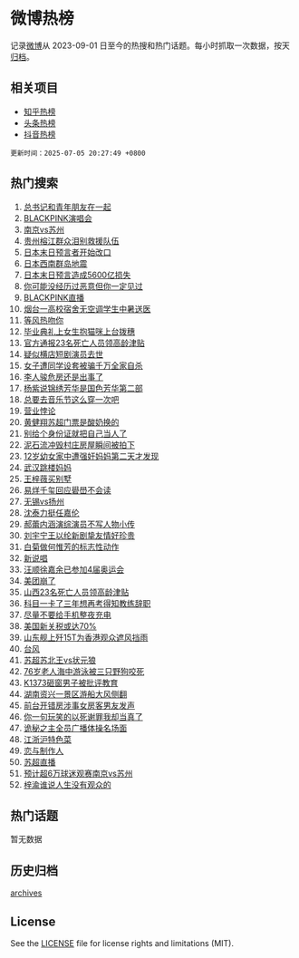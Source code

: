# 微博热榜

记录[微博](https://www.weibo.com)从 2023-09-01 日至今的热搜和热门话题。每小时抓取一次数据，按天[归档](archives)。

## 相关项目

- [知乎热榜](https://github.com/hotarchive/zhihu)
- [头条热榜](https://github.com/hotarchive/toutiao)
- [抖音热榜](https://github.com/hotarchive/douyin)


`更新时间：2025-07-05 20:27:49 +0800`

## 热门搜索

1. [总书记和青年朋友在一起](https://m.weibo.cn/search?containerid=100103type%3D1%26t%3D10%26q%3D%23%E6%80%BB%E4%B9%A6%E8%AE%B0%E5%92%8C%E9%9D%92%E5%B9%B4%E6%9C%8B%E5%8F%8B%E5%9C%A8%E4%B8%80%E8%B5%B7%23&stream_entry_id=51&isnewpage=1&extparam=seat%3D1%26stream_entry_id%3D51%26c_type%3D51%26q%3D%2523%25E6%2580%25BB%25E4%25B9%25A6%25E8%25AE%25B0%25E5%2592%258C%25E9%259D%2592%25E5%25B9%25B4%25E6%259C%258B%25E5%258F%258B%25E5%259C%25A8%25E4%25B8%2580%25E8%25B5%25B7%2523%26pos%3D0%26dgr%3D0%26cate%3D10103%26filter_type%3Drealtimehot%26display_time%3D1751718468%26pre_seqid%3D175171846869401886440114)
1. [BLACKPINK演唱会](https://m.weibo.cn/search?containerid=100103type%3D1%26t%3D10%26q%3DBLACKPINK%E6%BC%94%E5%94%B1%E4%BC%9A&stream_entry_id=31&isnewpage=1&extparam=seat%3D1%26realpos%3D1%26q%3DBLACKPINK%25E6%25BC%2594%25E5%2594%25B1%25E4%25BC%259A%26cate%3D5001%26dgr%3D0%26band_rank%3D1%26stream_entry_id%3D31%26filter_type%3Drealtimehot%26pos%3D0%26flag%3D1%26c_type%3D31%26lcate%3D5001%26display_time%3D1751718468%26pre_seqid%3D175171846869401886440114)
1. [南京vs苏州](https://m.weibo.cn/search?containerid=100103type%3D1%26t%3D10%26q%3D%E5%8D%97%E4%BA%ACvs%E8%8B%8F%E5%B7%9E&stream_entry_id=31&isnewpage=1&extparam=seat%3D1%26realpos%3D2%26q%3D%25E5%258D%2597%25E4%25BA%25ACvs%25E8%258B%258F%25E5%25B7%259E%26cate%3D5001%26dgr%3D0%26band_rank%3D2%26stream_entry_id%3D31%26filter_type%3Drealtimehot%26pos%3D1%26flag%3D1%26c_type%3D31%26lcate%3D5001%26display_time%3D1751718468%26pre_seqid%3D175171846869401886440114)
1. [贵州榕江群众泪别救援队伍](https://m.weibo.cn/search?containerid=100103type%3D1%26t%3D10%26q%3D%23%E8%B4%B5%E5%B7%9E%E6%A6%95%E6%B1%9F%E7%BE%A4%E4%BC%97%E6%B3%AA%E5%88%AB%E6%95%91%E6%8F%B4%E9%98%9F%E4%BC%8D%23&stream_entry_id=31&isnewpage=1&extparam=seat%3D1%26realpos%3D3%26q%3D%2523%25E8%25B4%25B5%25E5%25B7%259E%25E6%25A6%2595%25E6%25B1%259F%25E7%25BE%25A4%25E4%25BC%2597%25E6%25B3%25AA%25E5%2588%25AB%25E6%2595%2591%25E6%258F%25B4%25E9%2598%259F%25E4%25BC%258D%2523%26cate%3D5001%26dgr%3D0%26band_rank%3D3%26stream_entry_id%3D31%26filter_type%3Drealtimehot%26pos%3D2%26flag%3D0%26c_type%3D31%26lcate%3D5001%26display_time%3D1751718468%26pre_seqid%3D175171846869401886440114)
1. [日本末日预言者开始改口](https://m.weibo.cn/search?containerid=100103type%3D1%26t%3D10%26q%3D%23%E6%97%A5%E6%9C%AC%E6%9C%AB%E6%97%A5%E9%A2%84%E8%A8%80%E8%80%85%E5%BC%80%E5%A7%8B%E6%94%B9%E5%8F%A3%23&stream_entry_id=31&isnewpage=1&extparam=seat%3D1%26realpos%3D4%26q%3D%2523%25E6%2597%25A5%25E6%259C%25AC%25E6%259C%25AB%25E6%2597%25A5%25E9%25A2%2584%25E8%25A8%2580%25E8%2580%2585%25E5%25BC%2580%25E5%25A7%258B%25E6%2594%25B9%25E5%258F%25A3%2523%26cate%3D5001%26dgr%3D0%26band_rank%3D4%26stream_entry_id%3D31%26filter_type%3Drealtimehot%26pos%3D3%26flag%3D2%26c_type%3D31%26lcate%3D5001%26display_time%3D1751718468%26pre_seqid%3D175171846869401886440114)
1. [日本西南群岛地震](https://m.weibo.cn/search?containerid=100103type%3D1%26t%3D10%26q%3D%23%E6%97%A5%E6%9C%AC%E8%A5%BF%E5%8D%97%E7%BE%A4%E5%B2%9B%E5%9C%B0%E9%9C%87%23&stream_entry_id=31&isnewpage=1&extparam=seat%3D1%26realpos%3D5%26q%3D%2523%25E6%2597%25A5%25E6%259C%25AC%25E8%25A5%25BF%25E5%258D%2597%25E7%25BE%25A4%25E5%25B2%259B%25E5%259C%25B0%25E9%259C%2587%2523%26cate%3D5001%26dgr%3D0%26band_rank%3D5%26stream_entry_id%3D31%26filter_type%3Drealtimehot%26pos%3D4%26flag%3D0%26c_type%3D31%26lcate%3D5001%26display_time%3D1751718468%26pre_seqid%3D175171846869401886440114)
1. [日本末日预言造成5600亿损失](https://m.weibo.cn/search?containerid=100103type%3D1%26t%3D10%26q%3D%E6%97%A5%E6%9C%AC%E6%9C%AB%E6%97%A5%E9%A2%84%E8%A8%80%E9%80%A0%E6%88%905600%E4%BA%BF%E6%8D%9F%E5%A4%B1&stream_entry_id=31&isnewpage=1&extparam=seat%3D1%26realpos%3D6%26q%3D%25E6%2597%25A5%25E6%259C%25AC%25E6%259C%25AB%25E6%2597%25A5%25E9%25A2%2584%25E8%25A8%2580%25E9%2580%25A0%25E6%2588%25905600%25E4%25BA%25BF%25E6%258D%259F%25E5%25A4%25B1%26cate%3D5001%26dgr%3D0%26band_rank%3D6%26stream_entry_id%3D31%26filter_type%3Drealtimehot%26pos%3D5%26flag%3D0%26c_type%3D31%26lcate%3D5001%26display_time%3D1751718468%26pre_seqid%3D175171846869401886440114)
1. [你可能没经历过恶意但你一定见过](https://m.weibo.cn/search?containerid=100103type%3D1%26t%3D10%26q%3D%23%E4%BD%A0%E5%8F%AF%E8%83%BD%E6%B2%A1%E7%BB%8F%E5%8E%86%E8%BF%87%E6%81%B6%E6%84%8F%E4%BD%86%E4%BD%A0%E4%B8%80%E5%AE%9A%E8%A7%81%E8%BF%87%23&stream_entry_id=31&isnewpage=1&extparam=seat%3D1%26topic_ad%3D1%26q%3D%2523%25E4%25BD%25A0%25E5%258F%25AF%25E8%2583%25BD%25E6%25B2%25A1%25E7%25BB%258F%25E5%258E%2586%25E8%25BF%2587%25E6%2581%25B6%25E6%2584%258F%25E4%25BD%2586%25E4%25BD%25A0%25E4%25B8%2580%25E5%25AE%259A%25E8%25A7%2581%25E8%25BF%2587%2523%26cate%3D5001%26dgr%3D0%26adid%3D292803%26band_rank%3D7%26stream_entry_id%3D31%26is_ad_pos%3D1%26pos%3D6%26filter_type%3Drealtimehot%26c_type%3D31%26lcate%3D5001%26display_time%3D1751718468%26pre_seqid%3D175171846869401886440114)
1. [BLACKPINK直播](https://m.weibo.cn/search?containerid=100103type%3D1%26t%3D10%26q%3DBLACKPINK%E7%9B%B4%E6%92%AD&stream_entry_id=31&isnewpage=1&extparam=seat%3D1%26realpos%3D7%26q%3DBLACKPINK%25E7%259B%25B4%25E6%2592%25AD%26cate%3D5001%26dgr%3D0%26band_rank%3D7%26stream_entry_id%3D31%26filter_type%3Drealtimehot%26pos%3D7%26flag%3D1%26c_type%3D31%26lcate%3D5001%26display_time%3D1751718468%26pre_seqid%3D175171846869401886440114)
1. [烟台一高校宿舍无空调学生中暑送医](https://m.weibo.cn/search?containerid=100103type%3D1%26t%3D10%26q%3D%23%E7%83%9F%E5%8F%B0%E4%B8%80%E9%AB%98%E6%A0%A1%E5%AE%BF%E8%88%8D%E6%97%A0%E7%A9%BA%E8%B0%83%E5%AD%A6%E7%94%9F%E4%B8%AD%E6%9A%91%E9%80%81%E5%8C%BB%23&stream_entry_id=31&isnewpage=1&extparam=seat%3D1%26realpos%3D8%26q%3D%2523%25E7%2583%259F%25E5%258F%25B0%25E4%25B8%2580%25E9%25AB%2598%25E6%25A0%25A1%25E5%25AE%25BF%25E8%2588%258D%25E6%2597%25A0%25E7%25A9%25BA%25E8%25B0%2583%25E5%25AD%25A6%25E7%2594%259F%25E4%25B8%25AD%25E6%259A%2591%25E9%2580%2581%25E5%258C%25BB%2523%26cate%3D5001%26dgr%3D0%26band_rank%3D8%26stream_entry_id%3D31%26filter_type%3Drealtimehot%26pos%3D8%26flag%3D0%26c_type%3D31%26lcate%3D5001%26display_time%3D1751718468%26pre_seqid%3D175171846869401886440114)
1. [等风热吻你](https://m.weibo.cn/search?containerid=100103type%3D1%26t%3D10%26q%3D%E7%AD%89%E9%A3%8E%E7%83%AD%E5%90%BB%E4%BD%A0&stream_entry_id=31&isnewpage=1&extparam=seat%3D1%26realpos%3D9%26q%3D%25E7%25AD%2589%25E9%25A3%258E%25E7%2583%25AD%25E5%2590%25BB%25E4%25BD%25A0%26cate%3D5001%26dgr%3D0%26band_rank%3D9%26stream_entry_id%3D31%26filter_type%3Drealtimehot%26pos%3D9%26flag%3D1%26c_type%3D31%26lcate%3D5001%26display_time%3D1751718468%26pre_seqid%3D175171846869401886440114)
1. [毕业典礼上女生抱猫咪上台拨穗](https://m.weibo.cn/search?containerid=100103type%3D1%26t%3D10%26q%3D%23%E6%AF%95%E4%B8%9A%E5%85%B8%E7%A4%BC%E4%B8%8A%E5%A5%B3%E7%94%9F%E6%8A%B1%E7%8C%AB%E5%92%AA%E4%B8%8A%E5%8F%B0%E6%8B%A8%E7%A9%97%23&stream_entry_id=31&isnewpage=1&extparam=seat%3D1%26realpos%3D10%26q%3D%2523%25E6%25AF%2595%25E4%25B8%259A%25E5%2585%25B8%25E7%25A4%25BC%25E4%25B8%258A%25E5%25A5%25B3%25E7%2594%259F%25E6%258A%25B1%25E7%258C%25AB%25E5%2592%25AA%25E4%25B8%258A%25E5%258F%25B0%25E6%258B%25A8%25E7%25A9%2597%2523%26cate%3D5001%26dgr%3D0%26band_rank%3D10%26stream_entry_id%3D31%26filter_type%3Drealtimehot%26pos%3D10%26flag%3D1%26c_type%3D31%26lcate%3D5001%26display_time%3D1751718468%26pre_seqid%3D175171846869401886440114)
1. [官方通报23名死亡人员领高龄津贴](https://m.weibo.cn/search?containerid=100103type%3D1%26t%3D10%26q%3D%23%E5%AE%98%E6%96%B9%E9%80%9A%E6%8A%A523%E5%90%8D%E6%AD%BB%E4%BA%A1%E4%BA%BA%E5%91%98%E9%A2%86%E9%AB%98%E9%BE%84%E6%B4%A5%E8%B4%B4%23&stream_entry_id=31&isnewpage=1&extparam=seat%3D1%26realpos%3D11%26q%3D%2523%25E5%25AE%2598%25E6%2596%25B9%25E9%2580%259A%25E6%258A%25A523%25E5%2590%258D%25E6%25AD%25BB%25E4%25BA%25A1%25E4%25BA%25BA%25E5%2591%2598%25E9%25A2%2586%25E9%25AB%2598%25E9%25BE%2584%25E6%25B4%25A5%25E8%25B4%25B4%2523%26cate%3D5001%26dgr%3D0%26band_rank%3D11%26stream_entry_id%3D31%26filter_type%3Drealtimehot%26pos%3D11%26flag%3D2%26c_type%3D31%26lcate%3D5001%26display_time%3D1751718468%26pre_seqid%3D175171846869401886440114)
1. [疑似横店短剧演员去世](https://m.weibo.cn/search?containerid=100103type%3D1%26t%3D10%26q%3D%23%E7%96%91%E4%BC%BC%E6%A8%AA%E5%BA%97%E7%9F%AD%E5%89%A7%E6%BC%94%E5%91%98%E5%8E%BB%E4%B8%96%23&stream_entry_id=31&isnewpage=1&extparam=seat%3D1%26realpos%3D12%26q%3D%2523%25E7%2596%2591%25E4%25BC%25BC%25E6%25A8%25AA%25E5%25BA%2597%25E7%259F%25AD%25E5%2589%25A7%25E6%25BC%2594%25E5%2591%2598%25E5%258E%25BB%25E4%25B8%2596%2523%26cate%3D5001%26dgr%3D0%26band_rank%3D12%26stream_entry_id%3D31%26filter_type%3Drealtimehot%26pos%3D12%26flag%3D2%26c_type%3D31%26lcate%3D5001%26display_time%3D1751718468%26pre_seqid%3D175171846869401886440114)
1. [女子遭同学设套被骗千万全家自杀](https://m.weibo.cn/search?containerid=100103type%3D1%26t%3D10%26q%3D%23%E5%A5%B3%E5%AD%90%E9%81%AD%E5%90%8C%E5%AD%A6%E8%AE%BE%E5%A5%97%E8%A2%AB%E9%AA%97%E5%8D%83%E4%B8%87%E5%85%A8%E5%AE%B6%E8%87%AA%E6%9D%80%23&stream_entry_id=31&isnewpage=1&extparam=seat%3D1%26realpos%3D13%26q%3D%2523%25E5%25A5%25B3%25E5%25AD%2590%25E9%2581%25AD%25E5%2590%258C%25E5%25AD%25A6%25E8%25AE%25BE%25E5%25A5%2597%25E8%25A2%25AB%25E9%25AA%2597%25E5%258D%2583%25E4%25B8%2587%25E5%2585%25A8%25E5%25AE%25B6%25E8%2587%25AA%25E6%259D%2580%2523%26cate%3D5001%26dgr%3D0%26band_rank%3D13%26stream_entry_id%3D31%26filter_type%3Drealtimehot%26pos%3D13%26flag%3D0%26c_type%3D31%26lcate%3D5001%26display_time%3D1751718468%26pre_seqid%3D175171846869401886440114)
1. [李人骏危房还是出事了](https://m.weibo.cn/search?containerid=100103type%3D1%26t%3D10%26q%3D%E6%9D%8E%E4%BA%BA%E9%AA%8F%E5%8D%B1%E6%88%BF%E8%BF%98%E6%98%AF%E5%87%BA%E4%BA%8B%E4%BA%86&stream_entry_id=31&isnewpage=1&extparam=seat%3D1%26realpos%3D14%26q%3D%25E6%259D%258E%25E4%25BA%25BA%25E9%25AA%258F%25E5%258D%25B1%25E6%2588%25BF%25E8%25BF%2598%25E6%2598%25AF%25E5%2587%25BA%25E4%25BA%258B%25E4%25BA%2586%26cate%3D5001%26dgr%3D0%26band_rank%3D14%26stream_entry_id%3D31%26filter_type%3Drealtimehot%26pos%3D14%26flag%3D1%26c_type%3D31%26lcate%3D5001%26display_time%3D1751718468%26pre_seqid%3D175171846869401886440114)
1. [杨紫说锦绣芳华是国色芳华第二部](https://m.weibo.cn/search?containerid=100103type%3D1%26t%3D10%26q%3D%23%E6%9D%A8%E7%B4%AB%E8%AF%B4%E9%94%A6%E7%BB%A3%E8%8A%B3%E5%8D%8E%E6%98%AF%E5%9B%BD%E8%89%B2%E8%8A%B3%E5%8D%8E%E7%AC%AC%E4%BA%8C%E9%83%A8%23&stream_entry_id=31&isnewpage=1&extparam=seat%3D1%26realpos%3D15%26q%3D%2523%25E6%259D%25A8%25E7%25B4%25AB%25E8%25AF%25B4%25E9%2594%25A6%25E7%25BB%25A3%25E8%258A%25B3%25E5%258D%258E%25E6%2598%25AF%25E5%259B%25BD%25E8%2589%25B2%25E8%258A%25B3%25E5%258D%258E%25E7%25AC%25AC%25E4%25BA%258C%25E9%2583%25A8%2523%26cate%3D5001%26dgr%3D0%26band_rank%3D15%26stream_entry_id%3D31%26filter_type%3Drealtimehot%26pos%3D15%26flag%3D0%26c_type%3D31%26lcate%3D5001%26display_time%3D1751718468%26pre_seqid%3D175171846869401886440114)
1. [总要去音乐节这么穿一次吧](https://m.weibo.cn/search?containerid=100103type%3D1%26t%3D10%26q%3D%23%E6%80%BB%E8%A6%81%E5%8E%BB%E9%9F%B3%E4%B9%90%E8%8A%82%E8%BF%99%E4%B9%88%E7%A9%BF%E4%B8%80%E6%AC%A1%E5%90%A7%23&stream_entry_id=31&isnewpage=1&extparam=seat%3D1%26realpos%3D16%26q%3D%2523%25E6%2580%25BB%25E8%25A6%2581%25E5%258E%25BB%25E9%259F%25B3%25E4%25B9%2590%25E8%258A%2582%25E8%25BF%2599%25E4%25B9%2588%25E7%25A9%25BF%25E4%25B8%2580%25E6%25AC%25A1%25E5%2590%25A7%2523%26cate%3D5001%26dgr%3D0%26band_rank%3D16%26stream_entry_id%3D31%26filter_type%3Drealtimehot%26pos%3D16%26flag%3D1%26c_type%3D31%26lcate%3D5001%26display_time%3D1751718468%26pre_seqid%3D175171846869401886440114)
1. [营业悖论](https://m.weibo.cn/search?containerid=100103type%3D1%26t%3D10%26q%3D%E8%90%A5%E4%B8%9A%E6%82%96%E8%AE%BA&stream_entry_id=31&isnewpage=1&extparam=seat%3D1%26realpos%3D17%26q%3D%25E8%2590%25A5%25E4%25B8%259A%25E6%2582%2596%25E8%25AE%25BA%26cate%3D5001%26dgr%3D0%26band_rank%3D17%26stream_entry_id%3D31%26filter_type%3Drealtimehot%26pos%3D17%26flag%3D0%26c_type%3D31%26lcate%3D5001%26display_time%3D1751718468%26pre_seqid%3D175171846869401886440114)
1. [黄健翔苏超门票是酸奶换的](https://m.weibo.cn/search?containerid=100103type%3D1%26t%3D10%26q%3D%23%E9%BB%84%E5%81%A5%E7%BF%94%E8%8B%8F%E8%B6%85%E9%97%A8%E7%A5%A8%E6%98%AF%E9%85%B8%E5%A5%B6%E6%8D%A2%E7%9A%84%23&stream_entry_id=31&isnewpage=1&extparam=seat%3D1%26realpos%3D18%26q%3D%2523%25E9%25BB%2584%25E5%2581%25A5%25E7%25BF%2594%25E8%258B%258F%25E8%25B6%2585%25E9%2597%25A8%25E7%25A5%25A8%25E6%2598%25AF%25E9%2585%25B8%25E5%25A5%25B6%25E6%258D%25A2%25E7%259A%2584%2523%26cate%3D5001%26dgr%3D0%26band_rank%3D18%26stream_entry_id%3D31%26filter_type%3Drealtimehot%26pos%3D18%26flag%3D1%26c_type%3D31%26lcate%3D5001%26display_time%3D1751718468%26pre_seqid%3D175171846869401886440114)
1. [别给个身份证就把自己当人了](https://m.weibo.cn/search?containerid=100103type%3D1%26t%3D10%26q%3D%E5%88%AB%E7%BB%99%E4%B8%AA%E8%BA%AB%E4%BB%BD%E8%AF%81%E5%B0%B1%E6%8A%8A%E8%87%AA%E5%B7%B1%E5%BD%93%E4%BA%BA%E4%BA%86&stream_entry_id=31&isnewpage=1&extparam=seat%3D1%26realpos%3D19%26q%3D%25E5%2588%25AB%25E7%25BB%2599%25E4%25B8%25AA%25E8%25BA%25AB%25E4%25BB%25BD%25E8%25AF%2581%25E5%25B0%25B1%25E6%258A%258A%25E8%2587%25AA%25E5%25B7%25B1%25E5%25BD%2593%25E4%25BA%25BA%25E4%25BA%2586%26cate%3D5001%26dgr%3D0%26band_rank%3D19%26stream_entry_id%3D31%26filter_type%3Drealtimehot%26pos%3D19%26flag%3D1%26c_type%3D31%26lcate%3D5001%26display_time%3D1751718468%26pre_seqid%3D175171846869401886440114)
1. [泥石流冲毁村庄房屋瞬间被拍下](https://m.weibo.cn/search?containerid=100103type%3D1%26t%3D10%26q%3D%23%E6%B3%A5%E7%9F%B3%E6%B5%81%E5%86%B2%E6%AF%81%E6%9D%91%E5%BA%84%E6%88%BF%E5%B1%8B%E7%9E%AC%E9%97%B4%E8%A2%AB%E6%8B%8D%E4%B8%8B%23&stream_entry_id=31&isnewpage=1&extparam=seat%3D1%26realpos%3D20%26q%3D%2523%25E6%25B3%25A5%25E7%259F%25B3%25E6%25B5%2581%25E5%2586%25B2%25E6%25AF%2581%25E6%259D%2591%25E5%25BA%2584%25E6%2588%25BF%25E5%25B1%258B%25E7%259E%25AC%25E9%2597%25B4%25E8%25A2%25AB%25E6%258B%258D%25E4%25B8%258B%2523%26cate%3D5001%26dgr%3D0%26band_rank%3D20%26stream_entry_id%3D31%26filter_type%3Drealtimehot%26pos%3D20%26flag%3D1%26c_type%3D31%26lcate%3D5001%26display_time%3D1751718468%26pre_seqid%3D175171846869401886440114)
1. [12岁幼女家中遭强奸妈妈第二天才发现](https://m.weibo.cn/search?containerid=100103type%3D1%26t%3D10%26q%3D%2312%E5%B2%81%E5%B9%BC%E5%A5%B3%E5%AE%B6%E4%B8%AD%E9%81%AD%E5%BC%BA%E5%A5%B8%E5%A6%88%E5%A6%88%E7%AC%AC%E4%BA%8C%E5%A4%A9%E6%89%8D%E5%8F%91%E7%8E%B0%23&stream_entry_id=31&isnewpage=1&extparam=seat%3D1%26realpos%3D21%26q%3D%252312%25E5%25B2%2581%25E5%25B9%25BC%25E5%25A5%25B3%25E5%25AE%25B6%25E4%25B8%25AD%25E9%2581%25AD%25E5%25BC%25BA%25E5%25A5%25B8%25E5%25A6%2588%25E5%25A6%2588%25E7%25AC%25AC%25E4%25BA%258C%25E5%25A4%25A9%25E6%2589%258D%25E5%258F%2591%25E7%258E%25B0%2523%26cate%3D5001%26dgr%3D0%26band_rank%3D21%26stream_entry_id%3D31%26filter_type%3Drealtimehot%26pos%3D21%26flag%3D0%26c_type%3D31%26lcate%3D5001%26display_time%3D1751718468%26pre_seqid%3D175171846869401886440114)
1. [武汉跳楼妈妈](https://m.weibo.cn/search?containerid=100103type%3D1%26t%3D10%26q%3D%23%E6%AD%A6%E6%B1%89%E8%B7%B3%E6%A5%BC%E5%A6%88%E5%A6%88%23&stream_entry_id=31&isnewpage=1&extparam=seat%3D1%26realpos%3D22%26q%3D%2523%25E6%25AD%25A6%25E6%25B1%2589%25E8%25B7%25B3%25E6%25A5%25BC%25E5%25A6%2588%25E5%25A6%2588%2523%26cate%3D5001%26dgr%3D0%26band_rank%3D22%26stream_entry_id%3D31%26filter_type%3Drealtimehot%26pos%3D22%26flag%3D2%26c_type%3D31%26lcate%3D5001%26display_time%3D1751718468%26pre_seqid%3D175171846869401886440114)
1. [王梓薇买别墅](https://m.weibo.cn/search?containerid=100103type%3D1%26t%3D10%26q%3D%E7%8E%8B%E6%A2%93%E8%96%87%E4%B9%B0%E5%88%AB%E5%A2%85&stream_entry_id=31&isnewpage=1&extparam=seat%3D1%26realpos%3D23%26q%3D%25E7%258E%258B%25E6%25A2%2593%25E8%2596%2587%25E4%25B9%25B0%25E5%2588%25AB%25E5%25A2%2585%26cate%3D5001%26dgr%3D0%26band_rank%3D23%26stream_entry_id%3D31%26filter_type%3Drealtimehot%26pos%3D23%26flag%3D2%26c_type%3D31%26lcate%3D5001%26display_time%3D1751718468%26pre_seqid%3D175171846869401886440114)
1. [易烊千玺回应礐嶨不会读](https://m.weibo.cn/search?containerid=100103type%3D1%26t%3D10%26q%3D%23%E6%98%93%E7%83%8A%E5%8D%83%E7%8E%BA%E5%9B%9E%E5%BA%94%E7%A4%90%E5%B6%A8%E4%B8%8D%E4%BC%9A%E8%AF%BB%23&stream_entry_id=31&isnewpage=1&extparam=seat%3D1%26realpos%3D24%26q%3D%2523%25E6%2598%2593%25E7%2583%258A%25E5%258D%2583%25E7%258E%25BA%25E5%259B%259E%25E5%25BA%2594%25E7%25A4%2590%25E5%25B6%25A8%25E4%25B8%258D%25E4%25BC%259A%25E8%25AF%25BB%2523%26cate%3D5001%26dgr%3D0%26band_rank%3D24%26stream_entry_id%3D31%26filter_type%3Drealtimehot%26pos%3D24%26flag%3D0%26c_type%3D31%26lcate%3D5001%26display_time%3D1751718468%26pre_seqid%3D175171846869401886440114)
1. [无锡vs扬州](https://m.weibo.cn/search?containerid=100103type%3D1%26t%3D10%26q%3D%E6%97%A0%E9%94%A1vs%E6%89%AC%E5%B7%9E&stream_entry_id=31&isnewpage=1&extparam=seat%3D1%26realpos%3D25%26q%3D%25E6%2597%25A0%25E9%2594%25A1vs%25E6%2589%25AC%25E5%25B7%259E%26cate%3D5001%26dgr%3D0%26band_rank%3D25%26stream_entry_id%3D31%26filter_type%3Drealtimehot%26pos%3D25%26flag%3D1%26c_type%3D31%26lcate%3D5001%26display_time%3D1751718468%26pre_seqid%3D175171846869401886440114)
1. [沈泰力挺任嘉伦](https://m.weibo.cn/search?containerid=100103type%3D1%26t%3D10%26q%3D%23%E6%B2%88%E6%B3%B0%E5%8A%9B%E6%8C%BA%E4%BB%BB%E5%98%89%E4%BC%A6%23&stream_entry_id=31&isnewpage=1&extparam=seat%3D1%26realpos%3D26%26q%3D%2523%25E6%25B2%2588%25E6%25B3%25B0%25E5%258A%259B%25E6%258C%25BA%25E4%25BB%25BB%25E5%2598%2589%25E4%25BC%25A6%2523%26cate%3D5001%26dgr%3D0%26band_rank%3D26%26stream_entry_id%3D31%26filter_type%3Drealtimehot%26pos%3D26%26flag%3D1%26c_type%3D31%26lcate%3D5001%26display_time%3D1751718468%26pre_seqid%3D175171846869401886440114)
1. [郝蕾内涵演综演员不写人物小传](https://m.weibo.cn/search?containerid=100103type%3D1%26t%3D10%26q%3D%E9%83%9D%E8%95%BE%E5%86%85%E6%B6%B5%E6%BC%94%E7%BB%BC%E6%BC%94%E5%91%98%E4%B8%8D%E5%86%99%E4%BA%BA%E7%89%A9%E5%B0%8F%E4%BC%A0&stream_entry_id=31&isnewpage=1&extparam=seat%3D1%26realpos%3D27%26q%3D%25E9%2583%259D%25E8%2595%25BE%25E5%2586%2585%25E6%25B6%25B5%25E6%25BC%2594%25E7%25BB%25BC%25E6%25BC%2594%25E5%2591%2598%25E4%25B8%258D%25E5%2586%2599%25E4%25BA%25BA%25E7%2589%25A9%25E5%25B0%258F%25E4%25BC%25A0%26cate%3D5001%26dgr%3D0%26band_rank%3D27%26stream_entry_id%3D31%26filter_type%3Drealtimehot%26pos%3D27%26flag%3D1%26c_type%3D31%26lcate%3D5001%26display_time%3D1751718468%26pre_seqid%3D175171846869401886440114)
1. [刘宇宁王以纶新剧挚友情好珍贵](https://m.weibo.cn/search?containerid=100103type%3D1%26t%3D10%26q%3D%E5%88%98%E5%AE%87%E5%AE%81%E7%8E%8B%E4%BB%A5%E7%BA%B6%E6%96%B0%E5%89%A7%E6%8C%9A%E5%8F%8B%E6%83%85%E5%A5%BD%E7%8F%8D%E8%B4%B5&stream_entry_id=31&isnewpage=1&extparam=seat%3D1%26realpos%3D28%26q%3D%25E5%2588%2598%25E5%25AE%2587%25E5%25AE%2581%25E7%258E%258B%25E4%25BB%25A5%25E7%25BA%25B6%25E6%2596%25B0%25E5%2589%25A7%25E6%258C%259A%25E5%258F%258B%25E6%2583%2585%25E5%25A5%25BD%25E7%258F%258D%25E8%25B4%25B5%26cate%3D5001%26dgr%3D0%26band_rank%3D28%26stream_entry_id%3D31%26filter_type%3Drealtimehot%26pos%3D28%26flag%3D1%26c_type%3D31%26lcate%3D5001%26display_time%3D1751718468%26pre_seqid%3D175171846869401886440114)
1. [白菊做何惟芳的标志性动作](https://m.weibo.cn/search?containerid=100103type%3D1%26t%3D10%26q%3D%E7%99%BD%E8%8F%8A%E5%81%9A%E4%BD%95%E6%83%9F%E8%8A%B3%E7%9A%84%E6%A0%87%E5%BF%97%E6%80%A7%E5%8A%A8%E4%BD%9C&stream_entry_id=31&isnewpage=1&extparam=seat%3D1%26realpos%3D29%26q%3D%25E7%2599%25BD%25E8%258F%258A%25E5%2581%259A%25E4%25BD%2595%25E6%2583%259F%25E8%258A%25B3%25E7%259A%2584%25E6%25A0%2587%25E5%25BF%2597%25E6%2580%25A7%25E5%258A%25A8%25E4%25BD%259C%26cate%3D5001%26dgr%3D0%26band_rank%3D29%26stream_entry_id%3D31%26filter_type%3Drealtimehot%26pos%3D29%26flag%3D1%26c_type%3D31%26lcate%3D5001%26display_time%3D1751718468%26pre_seqid%3D175171846869401886440114)
1. [新说唱](https://m.weibo.cn/search?containerid=100103type%3D1%26t%3D10%26q%3D%E6%96%B0%E8%AF%B4%E5%94%B1&stream_entry_id=31&isnewpage=1&extparam=seat%3D1%26realpos%3D30%26q%3D%25E6%2596%25B0%25E8%25AF%25B4%25E5%2594%25B1%26cate%3D5001%26dgr%3D0%26band_rank%3D30%26stream_entry_id%3D31%26filter_type%3Drealtimehot%26pos%3D30%26flag%3D1%26c_type%3D31%26lcate%3D5001%26display_time%3D1751718468%26pre_seqid%3D175171846869401886440114)
1. [汪顺徐嘉余已参加4届奥运会](https://m.weibo.cn/search?containerid=100103type%3D1%26t%3D10%26q%3D%23%E6%B1%AA%E9%A1%BA%E5%BE%90%E5%98%89%E4%BD%99%E5%B7%B2%E5%8F%82%E5%8A%A04%E5%B1%8A%E5%A5%A5%E8%BF%90%E4%BC%9A%23&stream_entry_id=31&isnewpage=1&extparam=seat%3D1%26realpos%3D31%26q%3D%2523%25E6%25B1%25AA%25E9%25A1%25BA%25E5%25BE%2590%25E5%2598%2589%25E4%25BD%2599%25E5%25B7%25B2%25E5%258F%2582%25E5%258A%25A04%25E5%25B1%258A%25E5%25A5%25A5%25E8%25BF%2590%25E4%25BC%259A%2523%26cate%3D5001%26dgr%3D0%26band_rank%3D31%26stream_entry_id%3D31%26filter_type%3Drealtimehot%26pos%3D31%26flag%3D1%26c_type%3D31%26lcate%3D5001%26display_time%3D1751718468%26pre_seqid%3D175171846869401886440114)
1. [美团崩了](https://m.weibo.cn/search?containerid=100103type%3D1%26t%3D10%26q%3D%E7%BE%8E%E5%9B%A2%E5%B4%A9%E4%BA%86&stream_entry_id=31&isnewpage=1&extparam=seat%3D1%26realpos%3D32%26q%3D%25E7%25BE%258E%25E5%259B%25A2%25E5%25B4%25A9%25E4%25BA%2586%26cate%3D5001%26dgr%3D0%26band_rank%3D32%26stream_entry_id%3D31%26filter_type%3Drealtimehot%26pos%3D32%26flag%3D0%26c_type%3D31%26lcate%3D5001%26display_time%3D1751718468%26pre_seqid%3D175171846869401886440114)
1. [山西23名死亡人员领高龄津贴](https://m.weibo.cn/search?containerid=100103type%3D1%26t%3D10%26q%3D%23%E5%B1%B1%E8%A5%BF23%E5%90%8D%E6%AD%BB%E4%BA%A1%E4%BA%BA%E5%91%98%E9%A2%86%E9%AB%98%E9%BE%84%E6%B4%A5%E8%B4%B4%23&stream_entry_id=31&isnewpage=1&extparam=seat%3D1%26realpos%3D33%26q%3D%2523%25E5%25B1%25B1%25E8%25A5%25BF23%25E5%2590%258D%25E6%25AD%25BB%25E4%25BA%25A1%25E4%25BA%25BA%25E5%2591%2598%25E9%25A2%2586%25E9%25AB%2598%25E9%25BE%2584%25E6%25B4%25A5%25E8%25B4%25B4%2523%26cate%3D5001%26dgr%3D0%26band_rank%3D33%26stream_entry_id%3D31%26filter_type%3Drealtimehot%26pos%3D33%26flag%3D0%26c_type%3D31%26lcate%3D5001%26display_time%3D1751718468%26pre_seqid%3D175171846869401886440114)
1. [科目一卡了三年想再考得知教练辞职](https://m.weibo.cn/search?containerid=100103type%3D1%26t%3D10%26q%3D%23%E7%A7%91%E7%9B%AE%E4%B8%80%E5%8D%A1%E4%BA%86%E4%B8%89%E5%B9%B4%E6%83%B3%E5%86%8D%E8%80%83%E5%BE%97%E7%9F%A5%E6%95%99%E7%BB%83%E8%BE%9E%E8%81%8C%23&stream_entry_id=31&isnewpage=1&extparam=seat%3D1%26realpos%3D34%26q%3D%2523%25E7%25A7%2591%25E7%259B%25AE%25E4%25B8%2580%25E5%258D%25A1%25E4%25BA%2586%25E4%25B8%2589%25E5%25B9%25B4%25E6%2583%25B3%25E5%2586%258D%25E8%2580%2583%25E5%25BE%2597%25E7%259F%25A5%25E6%2595%2599%25E7%25BB%2583%25E8%25BE%259E%25E8%2581%258C%2523%26cate%3D5001%26dgr%3D0%26band_rank%3D34%26stream_entry_id%3D31%26filter_type%3Drealtimehot%26pos%3D34%26flag%3D1%26c_type%3D31%26lcate%3D5001%26display_time%3D1751718468%26pre_seqid%3D175171846869401886440114)
1. [尽量不要给手机整夜充电](https://m.weibo.cn/search?containerid=100103type%3D1%26t%3D10%26q%3D%23%E5%B0%BD%E9%87%8F%E4%B8%8D%E8%A6%81%E7%BB%99%E6%89%8B%E6%9C%BA%E6%95%B4%E5%A4%9C%E5%85%85%E7%94%B5%23&stream_entry_id=31&isnewpage=1&extparam=seat%3D1%26realpos%3D35%26q%3D%2523%25E5%25B0%25BD%25E9%2587%258F%25E4%25B8%258D%25E8%25A6%2581%25E7%25BB%2599%25E6%2589%258B%25E6%259C%25BA%25E6%2595%25B4%25E5%25A4%259C%25E5%2585%2585%25E7%2594%25B5%2523%26cate%3D5001%26dgr%3D0%26band_rank%3D35%26stream_entry_id%3D31%26filter_type%3Drealtimehot%26pos%3D35%26flag%3D1%26c_type%3D31%26lcate%3D5001%26display_time%3D1751718468%26pre_seqid%3D175171846869401886440114)
1. [美国新关税或达70%](https://m.weibo.cn/search?containerid=100103type%3D1%26t%3D10%26q%3D%23%E7%BE%8E%E5%9B%BD%E6%96%B0%E5%85%B3%E7%A8%8E%E6%88%96%E8%BE%BE70%25%23&stream_entry_id=31&isnewpage=1&extparam=seat%3D1%26realpos%3D36%26q%3D%2523%25E7%25BE%258E%25E5%259B%25BD%25E6%2596%25B0%25E5%2585%25B3%25E7%25A8%258E%25E6%2588%2596%25E8%25BE%25BE70%2525%2523%26cate%3D5001%26dgr%3D0%26band_rank%3D36%26stream_entry_id%3D31%26filter_type%3Drealtimehot%26pos%3D36%26flag%3D1%26c_type%3D31%26lcate%3D5001%26display_time%3D1751718468%26pre_seqid%3D175171846869401886440114)
1. [山东舰上歼15T为香港观众遮风挡雨](https://m.weibo.cn/search?containerid=100103type%3D1%26t%3D10%26q%3D%23%E5%B1%B1%E4%B8%9C%E8%88%B0%E4%B8%8A%E6%AD%BC15T%E4%B8%BA%E9%A6%99%E6%B8%AF%E8%A7%82%E4%BC%97%E9%81%AE%E9%A3%8E%E6%8C%A1%E9%9B%A8%23&stream_entry_id=31&isnewpage=1&extparam=seat%3D1%26realpos%3D37%26q%3D%2523%25E5%25B1%25B1%25E4%25B8%259C%25E8%2588%25B0%25E4%25B8%258A%25E6%25AD%25BC15T%25E4%25B8%25BA%25E9%25A6%2599%25E6%25B8%25AF%25E8%25A7%2582%25E4%25BC%2597%25E9%2581%25AE%25E9%25A3%258E%25E6%258C%25A1%25E9%259B%25A8%2523%26cate%3D5001%26dgr%3D0%26band_rank%3D37%26stream_entry_id%3D31%26filter_type%3Drealtimehot%26pos%3D37%26flag%3D1%26c_type%3D31%26lcate%3D5001%26display_time%3D1751718468%26pre_seqid%3D175171846869401886440114)
1. [台风](https://m.weibo.cn/search?containerid=100103type%3D1%26t%3D10%26q%3D%E5%8F%B0%E9%A3%8E&stream_entry_id=31&isnewpage=1&extparam=seat%3D1%26realpos%3D38%26q%3D%25E5%258F%25B0%25E9%25A3%258E%26cate%3D5001%26dgr%3D0%26band_rank%3D38%26stream_entry_id%3D31%26filter_type%3Drealtimehot%26pos%3D38%26flag%3D0%26c_type%3D31%26lcate%3D5001%26display_time%3D1751718468%26pre_seqid%3D175171846869401886440114)
1. [苏超苏北王vs状元狼](https://m.weibo.cn/search?containerid=100103type%3D1%26t%3D10%26q%3D%23%E8%8B%8F%E8%B6%85%E8%8B%8F%E5%8C%97%E7%8E%8Bvs%E7%8A%B6%E5%85%83%E7%8B%BC%23&stream_entry_id=31&isnewpage=1&extparam=seat%3D1%26realpos%3D39%26q%3D%2523%25E8%258B%258F%25E8%25B6%2585%25E8%258B%258F%25E5%258C%2597%25E7%258E%258Bvs%25E7%258A%25B6%25E5%2585%2583%25E7%258B%25BC%2523%26cate%3D5001%26dgr%3D0%26band_rank%3D39%26stream_entry_id%3D31%26filter_type%3Drealtimehot%26pos%3D39%26flag%3D1%26c_type%3D31%26lcate%3D5001%26display_time%3D1751718468%26pre_seqid%3D175171846869401886440114)
1. [76岁老人海中游泳被三只野狗咬死](https://m.weibo.cn/search?containerid=100103type%3D1%26t%3D10%26q%3D%2376%E5%B2%81%E8%80%81%E4%BA%BA%E6%B5%B7%E4%B8%AD%E6%B8%B8%E6%B3%B3%E8%A2%AB%E4%B8%89%E5%8F%AA%E9%87%8E%E7%8B%97%E5%92%AC%E6%AD%BB%23&stream_entry_id=31&isnewpage=1&extparam=seat%3D1%26realpos%3D40%26q%3D%252376%25E5%25B2%2581%25E8%2580%2581%25E4%25BA%25BA%25E6%25B5%25B7%25E4%25B8%25AD%25E6%25B8%25B8%25E6%25B3%25B3%25E8%25A2%25AB%25E4%25B8%2589%25E5%258F%25AA%25E9%2587%258E%25E7%258B%2597%25E5%2592%25AC%25E6%25AD%25BB%2523%26cate%3D5001%26dgr%3D0%26band_rank%3D40%26stream_entry_id%3D31%26filter_type%3Drealtimehot%26pos%3D40%26flag%3D0%26c_type%3D31%26lcate%3D5001%26display_time%3D1751718468%26pre_seqid%3D175171846869401886440114)
1. [K1373砸窗男子被批评教育](https://m.weibo.cn/search?containerid=100103type%3D1%26t%3D10%26q%3D%23K1373%E7%A0%B8%E7%AA%97%E7%94%B7%E5%AD%90%E8%A2%AB%E6%89%B9%E8%AF%84%E6%95%99%E8%82%B2%23&stream_entry_id=31&isnewpage=1&extparam=seat%3D1%26realpos%3D41%26q%3D%2523K1373%25E7%25A0%25B8%25E7%25AA%2597%25E7%2594%25B7%25E5%25AD%2590%25E8%25A2%25AB%25E6%2589%25B9%25E8%25AF%2584%25E6%2595%2599%25E8%2582%25B2%2523%26cate%3D5001%26dgr%3D0%26band_rank%3D41%26stream_entry_id%3D31%26filter_type%3Drealtimehot%26pos%3D41%26flag%3D0%26c_type%3D31%26lcate%3D5001%26display_time%3D1751718468%26pre_seqid%3D175171846869401886440114)
1. [湖南资兴一景区游船大风侧翻](https://m.weibo.cn/search?containerid=100103type%3D1%26t%3D10%26q%3D%23%E6%B9%96%E5%8D%97%E8%B5%84%E5%85%B4%E4%B8%80%E6%99%AF%E5%8C%BA%E6%B8%B8%E8%88%B9%E5%A4%A7%E9%A3%8E%E4%BE%A7%E7%BF%BB%23&stream_entry_id=31&isnewpage=1&extparam=seat%3D1%26realpos%3D42%26q%3D%2523%25E6%25B9%2596%25E5%258D%2597%25E8%25B5%2584%25E5%2585%25B4%25E4%25B8%2580%25E6%2599%25AF%25E5%258C%25BA%25E6%25B8%25B8%25E8%2588%25B9%25E5%25A4%25A7%25E9%25A3%258E%25E4%25BE%25A7%25E7%25BF%25BB%2523%26cate%3D5001%26dgr%3D0%26band_rank%3D42%26stream_entry_id%3D31%26filter_type%3Drealtimehot%26pos%3D42%26flag%3D0%26c_type%3D31%26lcate%3D5001%26display_time%3D1751718468%26pre_seqid%3D175171846869401886440114)
1. [前台开错房涉事女房客男友发声](https://m.weibo.cn/search?containerid=100103type%3D1%26t%3D10%26q%3D%23%E5%89%8D%E5%8F%B0%E5%BC%80%E9%94%99%E6%88%BF%E6%B6%89%E4%BA%8B%E5%A5%B3%E6%88%BF%E5%AE%A2%E7%94%B7%E5%8F%8B%E5%8F%91%E5%A3%B0%23&stream_entry_id=31&isnewpage=1&extparam=seat%3D1%26realpos%3D43%26q%3D%2523%25E5%2589%258D%25E5%258F%25B0%25E5%25BC%2580%25E9%2594%2599%25E6%2588%25BF%25E6%25B6%2589%25E4%25BA%258B%25E5%25A5%25B3%25E6%2588%25BF%25E5%25AE%25A2%25E7%2594%25B7%25E5%258F%258B%25E5%258F%2591%25E5%25A3%25B0%2523%26cate%3D5001%26dgr%3D0%26band_rank%3D43%26stream_entry_id%3D31%26filter_type%3Drealtimehot%26pos%3D43%26flag%3D0%26c_type%3D31%26lcate%3D5001%26display_time%3D1751718468%26pre_seqid%3D175171846869401886440114)
1. [你一句玩笑的以死谢罪我却当真了](https://m.weibo.cn/search?containerid=100103type%3D1%26t%3D10%26q%3D%E4%BD%A0%E4%B8%80%E5%8F%A5%E7%8E%A9%E7%AC%91%E7%9A%84%E4%BB%A5%E6%AD%BB%E8%B0%A2%E7%BD%AA%E6%88%91%E5%8D%B4%E5%BD%93%E7%9C%9F%E4%BA%86&stream_entry_id=31&isnewpage=1&extparam=seat%3D1%26realpos%3D44%26q%3D%25E4%25BD%25A0%25E4%25B8%2580%25E5%258F%25A5%25E7%258E%25A9%25E7%25AC%2591%25E7%259A%2584%25E4%25BB%25A5%25E6%25AD%25BB%25E8%25B0%25A2%25E7%25BD%25AA%25E6%2588%2591%25E5%258D%25B4%25E5%25BD%2593%25E7%259C%259F%25E4%25BA%2586%26cate%3D5001%26dgr%3D0%26band_rank%3D44%26stream_entry_id%3D31%26filter_type%3Drealtimehot%26pos%3D44%26flag%3D1%26c_type%3D31%26lcate%3D5001%26display_time%3D1751718468%26pre_seqid%3D175171846869401886440114)
1. [诡秘之主全员广播体操名场面](https://m.weibo.cn/search?containerid=100103type%3D1%26t%3D10%26q%3D%E8%AF%A1%E7%A7%98%E4%B9%8B%E4%B8%BB%E5%85%A8%E5%91%98%E5%B9%BF%E6%92%AD%E4%BD%93%E6%93%8D%E5%90%8D%E5%9C%BA%E9%9D%A2&stream_entry_id=31&isnewpage=1&extparam=seat%3D1%26realpos%3D45%26q%3D%25E8%25AF%25A1%25E7%25A7%2598%25E4%25B9%258B%25E4%25B8%25BB%25E5%2585%25A8%25E5%2591%2598%25E5%25B9%25BF%25E6%2592%25AD%25E4%25BD%2593%25E6%2593%258D%25E5%2590%258D%25E5%259C%25BA%25E9%259D%25A2%26cate%3D5001%26dgr%3D0%26band_rank%3D45%26stream_entry_id%3D31%26filter_type%3Drealtimehot%26pos%3D45%26flag%3D1%26c_type%3D31%26lcate%3D5001%26display_time%3D1751718468%26pre_seqid%3D175171846869401886440114)
1. [江浙沪特色菜](https://m.weibo.cn/search?containerid=100103type%3D1%26t%3D10%26q%3D%E6%B1%9F%E6%B5%99%E6%B2%AA%E7%89%B9%E8%89%B2%E8%8F%9C&stream_entry_id=31&isnewpage=1&extparam=seat%3D1%26realpos%3D46%26q%3D%25E6%25B1%259F%25E6%25B5%2599%25E6%25B2%25AA%25E7%2589%25B9%25E8%2589%25B2%25E8%258F%259C%26cate%3D5001%26dgr%3D0%26band_rank%3D46%26stream_entry_id%3D31%26filter_type%3Drealtimehot%26pos%3D46%26flag%3D0%26c_type%3D31%26lcate%3D5001%26display_time%3D1751718468%26pre_seqid%3D175171846869401886440114)
1. [恋与制作人](https://m.weibo.cn/search?containerid=100103type%3D1%26t%3D10%26q%3D%E6%81%8B%E4%B8%8E%E5%88%B6%E4%BD%9C%E4%BA%BA&stream_entry_id=31&isnewpage=1&extparam=seat%3D1%26realpos%3D47%26q%3D%25E6%2581%258B%25E4%25B8%258E%25E5%2588%25B6%25E4%25BD%259C%25E4%25BA%25BA%26cate%3D5001%26dgr%3D0%26band_rank%3D47%26stream_entry_id%3D31%26filter_type%3Drealtimehot%26pos%3D47%26flag%3D1%26c_type%3D31%26lcate%3D5001%26display_time%3D1751718468%26pre_seqid%3D175171846869401886440114)
1. [苏超直播](https://m.weibo.cn/search?containerid=100103type%3D1%26t%3D10%26q%3D%E8%8B%8F%E8%B6%85%E7%9B%B4%E6%92%AD&stream_entry_id=31&isnewpage=1&extparam=seat%3D1%26realpos%3D48%26q%3D%25E8%258B%258F%25E8%25B6%2585%25E7%259B%25B4%25E6%2592%25AD%26cate%3D5001%26dgr%3D0%26band_rank%3D48%26stream_entry_id%3D31%26filter_type%3Drealtimehot%26pos%3D48%26flag%3D1%26c_type%3D31%26lcate%3D5001%26display_time%3D1751718468%26pre_seqid%3D175171846869401886440114)
1. [预计超6万球迷观赛南京vs苏州](https://m.weibo.cn/search?containerid=100103type%3D1%26t%3D10%26q%3D%23%E9%A2%84%E8%AE%A1%E8%B6%856%E4%B8%87%E7%90%83%E8%BF%B7%E8%A7%82%E8%B5%9B%E5%8D%97%E4%BA%ACvs%E8%8B%8F%E5%B7%9E%23&stream_entry_id=31&isnewpage=1&extparam=seat%3D1%26realpos%3D49%26q%3D%2523%25E9%25A2%2584%25E8%25AE%25A1%25E8%25B6%25856%25E4%25B8%2587%25E7%2590%2583%25E8%25BF%25B7%25E8%25A7%2582%25E8%25B5%259B%25E5%258D%2597%25E4%25BA%25ACvs%25E8%258B%258F%25E5%25B7%259E%2523%26cate%3D5001%26dgr%3D0%26band_rank%3D49%26stream_entry_id%3D31%26filter_type%3Drealtimehot%26pos%3D49%26flag%3D0%26c_type%3D31%26lcate%3D5001%26display_time%3D1751718468%26pre_seqid%3D175171846869401886440114)
1. [梓渝谁说人生没有观众的](https://m.weibo.cn/search?containerid=100103type%3D1%26t%3D10%26q%3D%E6%A2%93%E6%B8%9D%E8%B0%81%E8%AF%B4%E4%BA%BA%E7%94%9F%E6%B2%A1%E6%9C%89%E8%A7%82%E4%BC%97%E7%9A%84&stream_entry_id=31&isnewpage=1&extparam=seat%3D1%26realpos%3D50%26q%3D%25E6%25A2%2593%25E6%25B8%259D%25E8%25B0%2581%25E8%25AF%25B4%25E4%25BA%25BA%25E7%2594%259F%25E6%25B2%25A1%25E6%259C%2589%25E8%25A7%2582%25E4%25BC%2597%25E7%259A%2584%26cate%3D5001%26dgr%3D0%26band_rank%3D50%26stream_entry_id%3D31%26filter_type%3Drealtimehot%26pos%3D50%26flag%3D0%26c_type%3D31%26lcate%3D5001%26display_time%3D1751718468%26pre_seqid%3D175171846869401886440114)

## 热门话题

暂无数据

## 历史归档

[archives](archives)

## License

See the [LICENSE](LICENSE) file for license rights and limitations (MIT).
